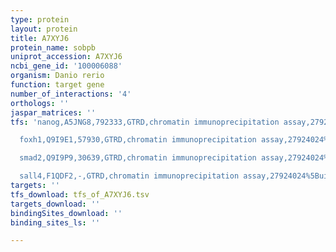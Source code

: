 ```yaml
---
type: protein
layout: protein
title: A7XYJ6
protein_name: sobpb
uniprot_accession: A7XYJ6
ncbi_gene_id: '100006088'
organism: Danio rerio
function: target gene
number_of_interactions: '4'
orthologs: ''
jaspar_matrices: ''
tfs: 'nanog,A5JNG8,792333,GTRD,chromatin immunoprecipitation assay,27924024%5Buid%5D,No

  foxh1,Q9I9E1,57930,GTRD,chromatin immunoprecipitation assay,27924024%5Buid%5D,No

  smad2,Q9I9P9,30639,GTRD,chromatin immunoprecipitation assay,27924024%5Buid%5D,No

  sall4,F1QDF2,-,GTRD,chromatin immunoprecipitation assay,27924024%5Buid%5D,No'
targets: ''
tfs_download: tfs_of_A7XYJ6.tsv
targets_download: ''
bindingSites_download: ''
binding_sites_ls: ''

---
```

